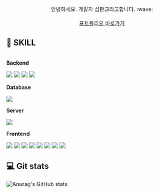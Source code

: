 
<!--
**gy0-0o/gy0-0o** is a ✨ _special_ ✨ repository because its `README.md` (this file) appears on your GitHub profile.

Here are some ideas to get you started:

- 🔭 I’m currently working on ...
- 🌱 I’m currently learning ...
- 👯 I’m looking to collaborate on ...
- 🤔 I’m looking for help with ...
- 💬 Ask me about ...
- 📫 How to reach me: ...
- 😄 Pronouns: ...
- ⚡ Fun fact: ...
-->
<div align="center">
안녕하세요. 개발자 심판교라고합니다. :wave: <br></br>
<a href="https://www.spgdb.site/" target="_blank"> 포트폴리오 바로가기 </a>
</div>


## 🔨 SKILL
<div style="display:flex; flex-direction:column; align-items:flex-start;">
    <!-- Backend -->
    <p><strong>Backend</strong></p>
    <div>
        <img src="https://img.shields.io/badge/Java-f68625?style=for-the-badge&logo=java&logoColor=white"> 
        <img src="https://img.shields.io/badge/spring-6DB33F?style=for-the-badge&logo=spring&logoColor=white"> 
        <img src="https://img.shields.io/badge/MyBatis-000000?style=for-the-badge&logo=mybatis&logoColor=white">
        <img src="https://img.shields.io/badge/JPA-5D666B?style=for-the-badge&logo=hibernate&logoColor=BBAE85">
    </div>
    <!-- Database -->
    <p><strong>Database</strong></p>
    <div>
        <img src="https://img.shields.io/badge/oracle-ff1512?style=for-the-badge&logo=oracle&logoColor=white"> 
    </div>
    <!-- Server -->
    <p><strong>Server</strong></p>
    <div>
        <img src="https://img.shields.io/badge/apachetomcat-F8DC75?style=for-the-badge&logo=apachetomcat&logoColor=black"> 
    </div>
    <!-- Frontend -->
    <p><strong>Frontend</strong></p>
    <div>
        <img src="https://img.shields.io/badge/Jsp-080808?style=for-the-badge&logo=Jsp&logoColor=white"> 
        <img src="https://img.shields.io/badge/html5-E34F26?style=for-the-badge&logo=html5&logoColor=white"> 
        <img src="https://img.shields.io/badge/css-1572B6?style=for-the-badge&logo=css3&logoColor=white"> 
        <img src="https://img.shields.io/badge/javascript-F7DF1E?style=for-the-badge&logo=javascript&logoColor=black"> 
        <img src="https://img.shields.io/badge/jquery-0769AD?style=for-the-badge&logo=jquery&logoColor=white"> 
        <img src="https://img.shields.io/badge/Ajax-2c83b9?style=for-the-badge&logo=ajax&logoColor=white">
        <img src="https://img.shields.io/badge/React-292929?style=for-the-badge&logo=react&logoColor=68dbfb">
        <img src="https://img.shields.io/badge/Axios-4170e4?style=for-the-badge&logo=axios&logoColor=white">
    </div>
</div>

## 💻 Git stats
![Anurag's GitHub stats](https://github-readme-stats.vercel.app/api?username=pangyosim&show_icons=true&theme=cobalt)
<!-- <img src="https://github-readme-stats.vercel.app/api/top-langs/?username=pangyosim&exclude_repo=songyouyoung.github.io&layout=compact&theme=tokyonight" height = "195px"/> -->
